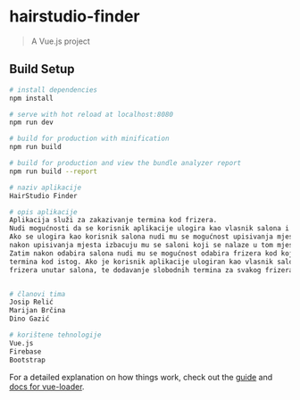 # hairstudio-finder

> A Vue.js project

## Build Setup

``` bash
# install dependencies
npm install

# serve with hot reload at localhost:8080
npm run dev

# build for production with minification
npm run build

# build for production and view the bundle analyzer report
npm run build --report

# naziv aplikacije
HairStudio Finder

# opis aplikacije
Aplikacija služi za zakazivanje termina kod frizera.
Nudi mogućnosti da se korisnik aplikacije ulogira kao vlasnik salona i kao korisnik salona. 
Ako se ulogira kao korisnik salona nudi mu se mogućnost upisivanja mjesta u kojem se želi ošišati
nakon upisivanja mjesta izbacuju mu se saloni koji se nalaze u tom mjestu. Nakon toga korisnik odabire salon.
Zatim nakon odabira salona nudi mu se mogućnost odabira frizera kod kojeg se želi šišati, te mogućnost zakazivanja
termina kod istog. Ako je korisnik aplikacije ulogiran kao vlasnik salona, onda mu se nudi mogućnost dodavanja ili brisanja
frizera unutar salona, te dodavanje slobodnih termina za svakog frizera. Isto tako omogućen mu je i uvid u zakazane termine unutar salona.


# članovi tima
Josip Relić 
Marijan Brčina
Dino Gazić

# korištene tehnologije
Vue.js 
Firebase
Bootstrap

```

For a detailed explanation on how things work, check out the [guide](http://vuejs-templates.github.io/webpack/) and [docs for vue-loader](http://vuejs.github.io/vue-loader).
